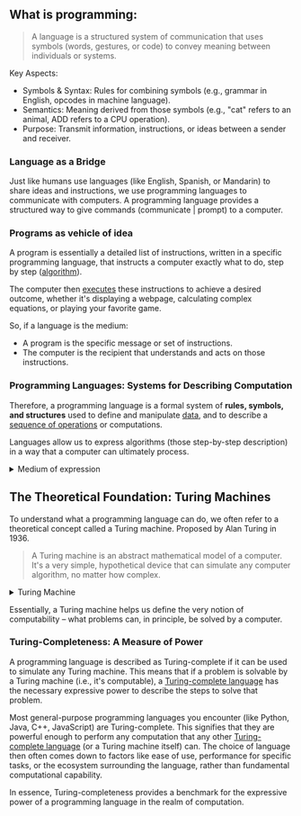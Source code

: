 ## What is programming:

>A language is a structured system of communication that uses symbols (words, gestures, or code) to convey meaning between individuals or systems.

Key Aspects:
- Symbols & Syntax: Rules for combining symbols (e.g., grammar in English, opcodes in machine language).
- Semantics: Meaning derived from those symbols (e.g., "cat" refers to an animal, ADD refers to a CPU operation).
- Purpose: Transmit information, instructions, or ideas between a sender and receiver.

### Language as a Bridge

Just like humans use languages (like English, Spanish, or Mandarin) to share ideas and instructions, we use programming languages to communicate with computers. A programming language provides a structured way to give commands (communicate | prompt) to a computer.

### Programs as vehicle of idea

A program is essentially a detailed list of instructions, written in a specific programming language, that instructs a computer exactly what to do, step by step ([algorithm](./algorithms/index.md)). 

The computer then [executes](./von-neuman.md) these instructions to achieve a desired outcome, whether it's displaying a webpage, calculating complex equations, or playing your favorite game.

So, if a language is the medium:

- A program is the specific message or set of instructions.
- The computer is the recipient that understands and acts on those instructions.

### Programming Languages: Systems for Describing Computation

Therefore, a programming language is a formal system of **rules, symbols, and structures** used to define and manipulate [data](./data-type.md), and to describe a [sequence of operations](./algorithms.md) or computations. 

Languages allow us to express algorithms (those step-by-step description) in a way that a computer can ultimately process.

<details>
   <summary>Medium of expression</summary>
   Language is a dynamic bridge—linking minds, societies, and civilizations. Whether spoken, written, or coded (as in programming), it remains fundamental to human progress and global interconnectedness. Without language, collaboration, innovation, and cultural richness would be impossible.
</details>

## The Theoretical Foundation: Turing Machines

To understand what a programming language can do, we often refer to a theoretical concept called a Turing machine. Proposed by Alan Turing in 1936.

>A Turing machine is an abstract mathematical model of a computer. It's a very simple, hypothetical device that can simulate any computer algorithm, no matter how complex.

<details>
   <summary>Turing Machine</summary>
   <ol>
      <li>
         <b>An infinitely long tape:</b> This tape is divided into cells, and each cell can hold a single symbol from a finite set of symbols (e.g., '0', '1', or a blank symbol). Think of this as the computer's memory, albeit an infinitely long one.
      </li>
      <li>
         <b>A read/write head:</b> This head is positioned over one cell on the tape at any given time. It can: 
         <ul>
            <li>Read the symbol in the current cell.</li>
            <li>Write a new symbol into the current cell (erasing the previous one).</li>
            <li>Move one cell to the left or one cell to the right on the tape.</li>
         </ul>
      </li>
      <li>
         <b>A state register:</b> This holds the current "state" of the machine. There's a finite number of possible states, including a special "start state" and one or more "halt states" (which stop the machine).
      </li>
      <li>
         <b>A finite table of instructions (or a transition function):</b>  This is the "program" for the Turing machine. Based on the machine's current state and the symbol currently under the read/write head, the instruction table tells the machine: 
      </li>
   </ol>
</details>

Essentially, a Turing machine helps us define the very notion of computability – what problems can, in principle, be solved by a computer.

### Turing-Completeness: A Measure of Power
A programming language is described as Turing-complete if it can be used to simulate any Turing machine. This means that if a problem is solvable by a Turing machine (i.e., it's computable), a [Turing-complete language](./machine-language.md) has the necessary expressive power to describe the steps to solve that problem.

Most general-purpose programming languages you encounter (like Python, Java, C++, JavaScript) are Turing-complete. This signifies that they are powerful enough to perform any computation that any other [Turing-complete language](./machine-language.md)  (or a Turing machine itself) can. The choice of language then often comes down to factors like ease of use, performance for specific tasks, or the ecosystem surrounding the language, rather than fundamental computational capability.

In essence, Turing-completeness provides a benchmark for the expressive power of a programming language in the realm of computation.

